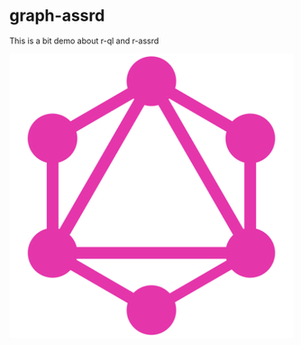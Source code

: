 # graph-assrd
This is a bit demo about r-ql and r-assrd 

![alt text](https://github.com/jumatae/graph-assrd/blob/develop/docstest/GraphQL.png)

